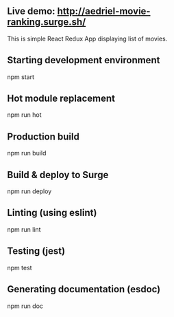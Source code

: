 ## Live demo: http://aedriel-movie-ranking.surge.sh/

This is simple React Redux App displaying list of movies.

## Starting development environment
npm start

## Hot module replacement
npm run hot

## Production build
npm run build

## Build & deploy to Surge
npm run deploy

## Linting (using eslint)
npm run lint

## Testing (jest)
npm test

## Generating documentation (esdoc)
npm run doc
